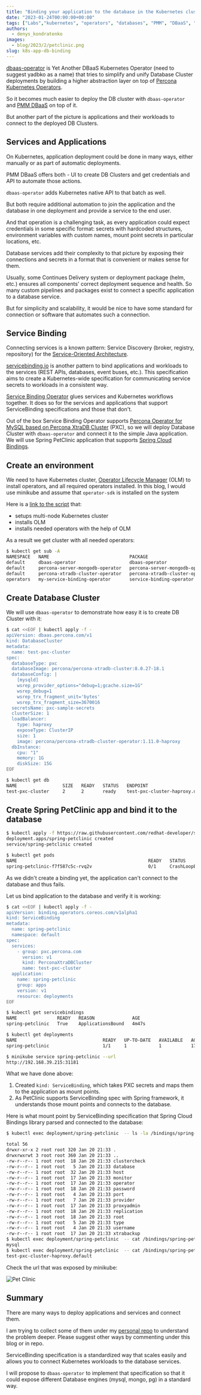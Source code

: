 ```yaml
---
title: "Binding your application to the database in the Kubernetes cluster"
date: "2023-01-24T00:00:00+00:00"
tags: ["Labs","kubernetes", "operators", "databases", "PMM", "DBaaS", "minikube"]
authors:
  - denys_kondratenko
images:
  - blog/2023/2/petclinic.png
slug: k8s-app-db-binding
---
```


[dbaas-operator](https://github.com/percona/dbaas-operator) is Yet Another DBaaS Kubernetes Operator (need to suggest yadbko as a name) that tries to simplify and unify Database Cluster deployments by building a higher abstraction layer on top of [Percona Kubernetes Operators](https://www.percona.com/software/percona-kubernetes-operators).

So it becomes much easier to deploy the DB cluster with `dbaas-operator` and [PMM DBaaS](https://docs.percona.com/percona-monitoring-and-management/get-started/dbaas.html) on top of it.

But another part of the picture is applications and their workloads to connect to the deployed DB Clusters.

## Services and Applications

On Kubernetes, application deployment could be done in many ways, either manually or as part of automatic deployments.

PMM DBaaS offers both - UI to create DB Clusters and get credentials and API to automate those actions.

`dbaas-operator` adds Kubernetes native API to that batch as well.

But both require additional automation to join the application and the database in one deployment and provide a service to the end user.

And that operation is a challenging task, as every application could expect credentials in some specific format: secrets with hardcoded structures, environment variables with custom names, mount point secrets in particular locations, etc.

Database services add their complexity to that picture by exposing their connections and secrets in a format that is convenient or makes sense for them.

Usually, some Continues Delivery system or deployment package (helm, etc.) ensures all components' correct deployment sequence and health. So many custom pipelines and packages exist to connect a specific application to a database service.

But for simplicity and scalability, it would be nice to have some standard for connection or software that automates such a connection. 

## Service Binding

Connecting services is a known pattern: Service Discovery (broker, registry, repository) for the [Service-Oriented Architecture](https://en.wikipedia.org/wiki/Service-oriented_architecture).

[servicebinding.io](https://servicebinding.io/) is another pattern to bind applications and workloads to the services (REST APIs, databases, event buses, etc.). This specification aims to create a Kubernetes-wide specification for communicating service secrets to workloads in a consistent way.

[Service Binding Operator](https://redhat-developer.github.io/service-binding-operator/userguide/intro.html) glues services and Kubernetes workflows together. It does so for the services and applications that support ServiceBinding specifications and those that don't. 

Out of the box Service Binding Operator supports [Percona Operator for MySQL based on Percona XtraDB Cluster](https://docs.percona.com/percona-operator-for-mysql/pxc/index.html) (PXC), so we will deploy Database Cluster with `dbaas-operator` and connect it to the simple Java application. We will use Spring PetClinic application that supports [Spring Cloud Bindings](https://github.com/spring-cloud/spring-cloud-bindings).

## Create an environment

We need to have Kubernetes cluster, [Operator Lifecycle Manager](https://olm.operatorframework.io/) (OLM) to install operators, and all required operators installed. In this blog, I would use minikube and assume that `operator-sdk` is installed on the system

Here is a [link to the script](https://github.com/denisok/k8s-connect-app-to-db/blob/main/assets/bin/service_binding.sh) that:

- setups multi-node Kubernetes cluster
- installs OLM
- installs needed operators with the help of OLM

As a result we get cluster with all needed operators:

```sh
$ kubectl get sub -A
NAMESPACE   NAME                              PACKAGE                           SOURCE                  CHANNEL
default     dbaas-operator                    dbaas-operator                    dbaas-catalog           stable-v0
default     percona-server-mongodb-operator   percona-server-mongodb-operator   dbaas-catalog           stable-v1
default     percona-xtradb-cluster-operator   percona-xtradb-cluster-operator   dbaas-catalog           stable-v1
operators   my-service-binding-operator       service-binding-operator          operatorhubio-catalog   stable
```

## Create Database Cluster

We will use `dbaas-operator` to demonstrate how easy it is to create DB Cluster with it:

```sh
$ cat <<EOF | kubectl apply -f -
apiVersion: dbaas.percona.com/v1
kind: DatabaseCluster
metadata:
  name: test-pxc-cluster
spec:
  databaseType: pxc
  databaseImage: percona/percona-xtradb-cluster:8.0.27-18.1
  databaseConfig: |
    [mysqld]
    wsrep_provider_options="debug=1;gcache.size=1G"
    wsrep_debug=1
    wsrep_trx_fragment_unit='bytes'
    wsrep_trx_fragment_size=3670016
  secretsName: pxc-sample-secrets
  clusterSize: 1
  loadBalancer:
    type: haproxy
    exposeType: ClusterIP
    size: 1
    image: percona/percona-xtradb-cluster-operator:1.11.0-haproxy
  dbInstance:
    cpu: "1"
    memory: 1G
    diskSize: 15G
EOF

$ kubectl get db
NAME                 SIZE   READY   STATUS   ENDPOINT                                              AGE
test-pxc-cluster     2      2       ready    test-pxc-cluster-haproxy.default                      5m
```

## Create Spring PetClinic app and bind it to the database

```sh
$ kubectl apply -f https://raw.githubusercontent.com/redhat-developer/service-binding-operator/master/samples/apps/spring-petclinic/petclinic-mysql-deployment.yaml
deployment.apps/spring-petclinic created
service/spring-petclinic created

$ kubectl get pods
NAME                                                 READY   STATUS    RESTARTS      AGE
spring-petclinic-f7f587c5c-rvq2v                     0/1     CrashLoopBackOff   2 (17s ago)   67s
```

As we didn't create a binding yet, the application can't connect to the database and thus fails.

Let us bind application to the database and verify it is working:

```sh
$ cat <<EOF | kubectl apply -f -
apiVersion: binding.operators.coreos.com/v1alpha1
kind: ServiceBinding
metadata:
  name: spring-petclinic
  namespace: default
spec:
  services:
    - group: pxc.percona.com
      version: v1
      kind: PerconaXtraDBCluster
      name: test-pxc-cluster
  application:
    name: spring-petclinic
    group: apps
    version: v1
    resource: deployments
EOF

$ kubectl get servicebindings
NAME               READY   REASON              AGE
spring-petclinic   True    ApplicationsBound   4m47s

$ kubectl get deployments
NAME                                READY   UP-TO-DATE   AVAILABLE   AGE
spring-petclinic                    1/1     1            1           17m

$ minikube service spring-petclinic --url
http://192.168.39.215:31181
```

What we have done above:

1. Created `kind: ServiceBinding`, which takes PXC secrets and maps them to the application as mount points. 
2. As PetClinic supports ServiceBinding spec with Spring framework, it understands those mount points and connects to the database.

Here is what mount point by ServiceBinding specification that Spring Cloud Bindings library parsed and connected to the database:
```sh
$ kubectl exec deployment/spring-petclinic  -- ls -la /bindings/spring-petclinic/..2023_01_20_21_33_47.4121788695

total 56
drwxr-xr-x 2 root root 320 Jan 20 21:33 .
drwxrwxrwt 3 root root 360 Jan 20 21:33 ..
-rw-r--r-- 1 root root  18 Jan 20 21:33 clustercheck
-rw-r--r-- 1 root root   5 Jan 20 21:33 database
-rw-r--r-- 1 root root  32 Jan 20 21:33 host
-rw-r--r-- 1 root root  17 Jan 20 21:33 monitor
-rw-r--r-- 1 root root  17 Jan 20 21:33 operator
-rw-r--r-- 1 root root  18 Jan 20 21:33 password
-rw-r--r-- 1 root root   4 Jan 20 21:33 port
-rw-r--r-- 1 root root   7 Jan 20 21:33 provider
-rw-r--r-- 1 root root  17 Jan 20 21:33 proxyadmin
-rw-r--r-- 1 root root  18 Jan 20 21:33 replication
-rw-r--r-- 1 root root  18 Jan 20 21:33 root
-rw-r--r-- 1 root root   5 Jan 20 21:33 type
-rw-r--r-- 1 root root   4 Jan 20 21:33 username
-rw-r--r-- 1 root root  17 Jan 20 21:33 xtrabackup
$ kubectl exec deployment/spring-petclinic  -- cat /bindings/spring-petclinic/..2023_01_20_21_33_47.4121788695/database
mysql
$ kubectl exec deployment/spring-petclinic  -- cat /bindings/spring-petclinic/..2023_01_20_21_33_47.4121788695/host
test-pxc-cluster-haproxy.default
```

Check the url that was exposed by minikube:

![Pet Clinic](/blog/2023/2/petclinic.png)

## Summary

There are many ways to deploy applications and services and connect them.

I am trying to collect some of them under my [personal repo](https://github.com/denisok/k8s-connect-app-to-db) to understand the problem deeper. Please suggest other ways by commenting under this blog or in repo.

ServiceBinding specification is a standardized way that scales easily and allows you to connect Kubernetes workloads to the database services.

I will propose to `dbaas-operator` to implement that specification so that it could expose different Database engines (mysql, mongo, pg) in a standard way.
